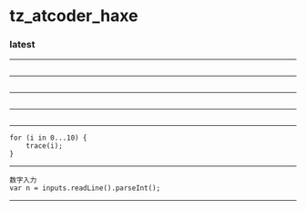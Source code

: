 # tz_atcoder_haxe


### latest
---
```

```
---
```

```
---
```

```
---
```

```
---
```
for (i in 0...10) {
    trace(i);
}
```
---
```
数字入力
var n = inputs.readLine().parseInt();
```
---

